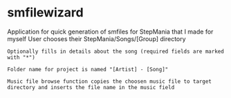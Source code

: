 # smfilewizard
  Application for quick generation of smfiles for StepMania that I made for myself
    User chooses their StepMania/Songs/[Group] directory
    
    Optionally fills in details about the song (required fields are marked with "*")
    
    Folder name for project is named "[Artist] - [Song]"
    
    Music file browse function copies the choosen music file to target directory and inserts the file name in the music field
